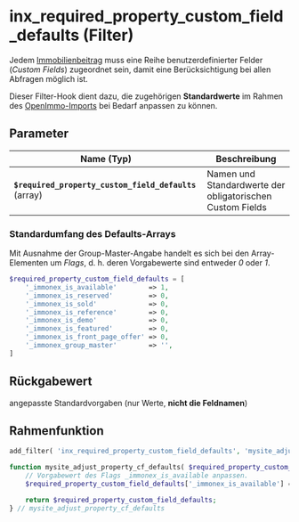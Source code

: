 # inx_required_property_custom_field_defaults (Filter)

Jedem [Immobilienbeitrag](/beitragsarten-taxonomien?id=cpt-amp-taxonomien) muss eine Reihe benutzerdefinierter Felder (*Custom Fields*) zugeordnet sein, damit eine Berücksichtigung bei allen Abfragen möglich ist.

Dieser Filter-Hook dient dazu, die zugehörigen **Standardwerte** im Rahmen des [OpenImmo-Imports](/schnellstart/import) bei Bedarf anpassen zu können.

## Parameter

| Name (Typ) | Beschreibung |
| ---------- | ------------ |
| **`$required_property_custom_field_defaults`** (array) | Namen und Standardwerte der obligatorischen Custom Fields |

### Standardumfang des Defaults-Arrays

Mit Ausnahme der Group-Master-Angabe handelt es sich bei den Array-Elementen um *Flags*, d. h. deren Vorgabewerte sind entweder *0* oder *1*.

```php
$required_property_custom_field_defaults = [
	'_immonex_is_available'        => 1,
	'_immonex_is_reserved'         => 0,
	'_immonex_is_sold'             => 0,
	'_immonex_is_reference'        => 0,
	'_immonex_is_demo'             => 0,
	'_immonex_is_featured'         => 0,
	'_immonex_is_front_page_offer' => 0,
	'_immonex_group_master'        => '',
]
```

## Rückgabewert

angepasste Standardvorgaben (nur Werte, **nicht die Feldnamen**)

## Rahmenfunktion

[](_info-snippet-einbindung.md ':include')

```php
add_filter( 'inx_required_property_custom_field_defaults', 'mysite_adjust_property_cf_defaults' );

function mysite_adjust_property_cf_defaults( $required_property_custom_field_defaults ) {
	// Vorgabewert des Flags _immonex_is_available anpassen.
	$required_property_custom_field_defaults['_immonex_is_available'] = 0;

	return $required_property_custom_field_defaults;
} // mysite_adjust_property_cf_defaults
```

[](_backlink.md ':include')